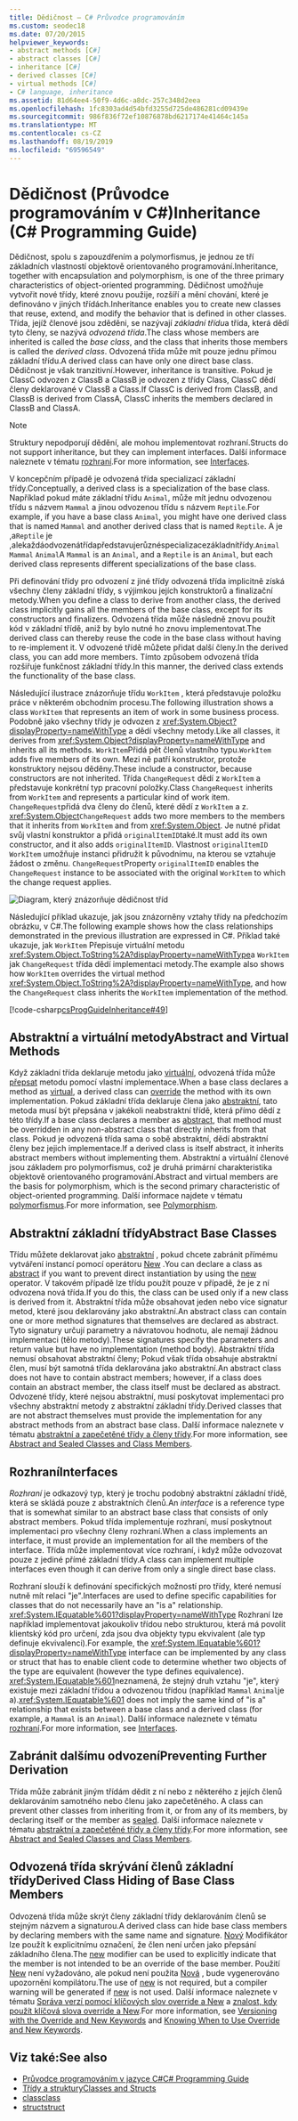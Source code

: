 ```yaml
---
title: Dědičnost – C# Průvodce programováním
ms.custom: seodec18
ms.date: 07/20/2015
helpviewer_keywords:
- abstract methods [C#]
- abstract classes [C#]
- inheritance [C#]
- derived classes [C#]
- virtual methods [C#]
- C# language, inheritance
ms.assetid: 81d64ee4-50f9-4d6c-a8dc-257c348d2eea
ms.openlocfilehash: 1fc8303ad4d54bfd3255d725de486281cd09439e
ms.sourcegitcommit: 986f836f72ef10876878bd6217174e41464c145a
ms.translationtype: MT
ms.contentlocale: cs-CZ
ms.lasthandoff: 08/19/2019
ms.locfileid: "69596549"
---
```

# <a name="inheritance-c-programming-guide"></a><span data-ttu-id="1a9c0-102">Dědičnost (Průvodce programováním v C#)</span><span class="sxs-lookup"><span data-stu-id="1a9c0-102">Inheritance (C# Programming Guide)</span></span>

<span data-ttu-id="1a9c0-103">Dědičnost, spolu s zapouzdřením a polymorfismus, je jednou ze tří základních vlastností objektově orientovaného programování.</span><span class="sxs-lookup"><span data-stu-id="1a9c0-103">Inheritance, together with encapsulation and polymorphism, is one of the three primary characteristics of object-oriented programming.</span></span> <span data-ttu-id="1a9c0-104">Dědičnost umožňuje vytvořit nové třídy, které znovu použije, rozšíří a mění chování, které je definováno v jiných třídách.</span><span class="sxs-lookup"><span data-stu-id="1a9c0-104">Inheritance enables you to create new classes that reuse, extend, and modify the behavior that is defined in other classes.</span></span> <span data-ttu-id="1a9c0-105">Třída, jejíž členové jsou zděděni, se nazývají *základní třídu*a třída, která dědí tyto členy, se nazývá *odvozená třída*.</span><span class="sxs-lookup"><span data-stu-id="1a9c0-105">The class whose members are inherited is called the *base class*, and the class that inherits those members is called the *derived class*.</span></span> <span data-ttu-id="1a9c0-106">Odvozená třída může mít pouze jednu přímou základní třídu.</span><span class="sxs-lookup"><span data-stu-id="1a9c0-106">A derived class can have only one direct base class.</span></span> <span data-ttu-id="1a9c0-107">Dědičnost je však tranzitivní.</span><span class="sxs-lookup"><span data-stu-id="1a9c0-107">However, inheritance is transitive.</span></span> <span data-ttu-id="1a9c0-108">Pokud je ClassC odvozen z ClassB a ClassB je odvozen z třídy Class, ClassC dědí členy deklarované v ClassB a Class.</span><span class="sxs-lookup"><span data-stu-id="1a9c0-108">If ClassC is derived from ClassB, and ClassB is derived from ClassA, ClassC inherits the members declared in ClassB and ClassA.</span></span>  
  
> [!NOTE]
>  <span data-ttu-id="1a9c0-109">Struktury nepodporují dědění, ale mohou implementovat rozhraní.</span><span class="sxs-lookup"><span data-stu-id="1a9c0-109">Structs do not support inheritance, but they can implement interfaces.</span></span> <span data-ttu-id="1a9c0-110">Další informace naleznete v tématu [rozhraní](../interfaces/index.md).</span><span class="sxs-lookup"><span data-stu-id="1a9c0-110">For more information, see [Interfaces](../interfaces/index.md).</span></span>  
  
 <span data-ttu-id="1a9c0-111">V koncepčním případě je odvozená třída specializací základní třídy.</span><span class="sxs-lookup"><span data-stu-id="1a9c0-111">Conceptually, a derived class is a specialization of the base class.</span></span> <span data-ttu-id="1a9c0-112">Například pokud máte základní třídu `Animal`, může mít jednu odvozenou třídu s názvem `Mammal` a jinou odvozenou třídu s názvem `Reptile`.</span><span class="sxs-lookup"><span data-stu-id="1a9c0-112">For example, if you have a base class `Animal`, you might have one derived class that is named `Mammal` and another derived class that is named `Reptile`.</span></span> <span data-ttu-id="1a9c0-113">A je ,a`Reptile` je ,alekaždáodvozenátřídapředstavujerůznéspecializacezákladnítřídy.`Animal` `Mammal` `Animal`</span><span class="sxs-lookup"><span data-stu-id="1a9c0-113">A `Mammal` is an `Animal`, and a `Reptile` is an `Animal`, but each derived class represents different specializations of the base class.</span></span>  
  
 <span data-ttu-id="1a9c0-114">Při definování třídy pro odvození z jiné třídy odvozená třída implicitně získá všechny členy základní třídy, s výjimkou jejích konstruktorů a finalizační metody.</span><span class="sxs-lookup"><span data-stu-id="1a9c0-114">When you define a class to derive from another class, the derived class implicitly gains all the members of the base class, except for its constructors and finalizers.</span></span> <span data-ttu-id="1a9c0-115">Odvozená třída může následně znovu použít kód v základní třídě, aniž by bylo nutné ho znovu implementovat.</span><span class="sxs-lookup"><span data-stu-id="1a9c0-115">The derived class can thereby reuse the code in the base class without having to re-implement it.</span></span> <span data-ttu-id="1a9c0-116">V odvozené třídě můžete přidat další členy.</span><span class="sxs-lookup"><span data-stu-id="1a9c0-116">In the derived class, you can add more members.</span></span> <span data-ttu-id="1a9c0-117">Tímto způsobem odvozená třída rozšiřuje funkčnost základní třídy.</span><span class="sxs-lookup"><span data-stu-id="1a9c0-117">In this manner, the derived class extends the functionality of the base class.</span></span>  
  
 <span data-ttu-id="1a9c0-118">Následující ilustrace znázorňuje třídu `WorkItem` , která představuje položku práce v některém obchodním procesu.</span><span class="sxs-lookup"><span data-stu-id="1a9c0-118">The following illustration shows a class `WorkItem` that represents an item of work in some business process.</span></span> <span data-ttu-id="1a9c0-119">Podobně jako všechny třídy je odvozen z <xref:System.Object?displayProperty=nameWithType> a dědí všechny metody.</span><span class="sxs-lookup"><span data-stu-id="1a9c0-119">Like all classes, it derives from <xref:System.Object?displayProperty=nameWithType> and inherits all its methods.</span></span> <span data-ttu-id="1a9c0-120">`WorkItem`Přidá pět členů vlastního typu.</span><span class="sxs-lookup"><span data-stu-id="1a9c0-120">`WorkItem` adds five members of its own.</span></span> <span data-ttu-id="1a9c0-121">Mezi ně patří konstruktor, protože konstruktory nejsou děděny.</span><span class="sxs-lookup"><span data-stu-id="1a9c0-121">These include a constructor, because constructors are not inherited.</span></span> <span data-ttu-id="1a9c0-122">Třída `ChangeRequest` dědí z `WorkItem` a představuje konkrétní typ pracovní položky.</span><span class="sxs-lookup"><span data-stu-id="1a9c0-122">Class `ChangeRequest` inherits from `WorkItem` and represents a particular kind of work item.</span></span> <span data-ttu-id="1a9c0-123">`ChangeRequest`přidá dva členy do členů, které dědí z `WorkItem` a z. <xref:System.Object></span><span class="sxs-lookup"><span data-stu-id="1a9c0-123">`ChangeRequest` adds two more members to the members that it inherits from `WorkItem` and from <xref:System.Object>.</span></span> <span data-ttu-id="1a9c0-124">Je nutné přidat svůj vlastní konstruktor a přidá `originalItemID`také.</span><span class="sxs-lookup"><span data-stu-id="1a9c0-124">It must add its own constructor, and it also adds `originalItemID`.</span></span> <span data-ttu-id="1a9c0-125">Vlastnost `originalItemID` `WorkItem` umožňuje instanci přidružit k původnímu, na kterou se vztahuje žádost o změnu. `ChangeRequest`</span><span class="sxs-lookup"><span data-stu-id="1a9c0-125">Property `originalItemID` enables the `ChangeRequest` instance to be associated with the original `WorkItem` to which the change request applies.</span></span>  
  
 ![Diagram, který znázorňuje dědičnost tříd](./media/inheritance/class-inheritance-diagram.png)  
  
 <span data-ttu-id="1a9c0-127">Následující příklad ukazuje, jak jsou znázorněny vztahy třídy na předchozím obrázku, v C#.</span><span class="sxs-lookup"><span data-stu-id="1a9c0-127">The following example shows how the class relationships demonstrated in the previous illustration are expressed in C#.</span></span> <span data-ttu-id="1a9c0-128">Příklad také ukazuje, jak `WorkItem` Přepisuje virtuální metodu <xref:System.Object.ToString%2A?displayProperty=nameWithType>a `WorkItem` jak `ChangeRequest` třída dědí implementaci metody.</span><span class="sxs-lookup"><span data-stu-id="1a9c0-128">The example also shows how `WorkItem` overrides the virtual method <xref:System.Object.ToString%2A?displayProperty=nameWithType>, and how the `ChangeRequest` class inherits the `WorkItem` implementation of the method.</span></span>  
  
 [!code-csharp[csProgGuideInheritance#49](~/samples/snippets/csharp/VS_Snippets_VBCSharp/csProgGuideInheritance/CS/Inheritance.cs#49)]  
  
## <a name="abstract-and-virtual-methods"></a><span data-ttu-id="1a9c0-129">Abstraktní a virtuální metody</span><span class="sxs-lookup"><span data-stu-id="1a9c0-129">Abstract and Virtual Methods</span></span>  
 <span data-ttu-id="1a9c0-130">Když základní třída deklaruje metodu jako [virtuální](../../language-reference/keywords/virtual.md), odvozená třída může [přepsat](../../language-reference/keywords/override.md) metodu pomocí vlastní implementace.</span><span class="sxs-lookup"><span data-stu-id="1a9c0-130">When a base class declares a method as [virtual](../../language-reference/keywords/virtual.md), a derived class can [override](../../language-reference/keywords/override.md) the method with its own implementation.</span></span> <span data-ttu-id="1a9c0-131">Pokud základní třída deklaruje člena jako [abstraktní](../../language-reference/keywords/abstract.md), tato metoda musí být přepsána v jakékoli neabstraktní třídě, která přímo dědí z této třídy.</span><span class="sxs-lookup"><span data-stu-id="1a9c0-131">If a base class declares a member as [abstract](../../language-reference/keywords/abstract.md), that method must be overridden in any non-abstract class that directly inherits from that class.</span></span> <span data-ttu-id="1a9c0-132">Pokud je odvozená třída sama o sobě abstraktní, dědí abstraktní členy bez jejich implementace.</span><span class="sxs-lookup"><span data-stu-id="1a9c0-132">If a derived class is itself abstract, it inherits abstract members without implementing them.</span></span> <span data-ttu-id="1a9c0-133">Abstraktní a virtuální členové jsou základem pro polymorfismus, což je druhá primární charakteristika objektově orientovaného programování.</span><span class="sxs-lookup"><span data-stu-id="1a9c0-133">Abstract and virtual members are the basis for polymorphism, which is the second primary characteristic of object-oriented programming.</span></span> <span data-ttu-id="1a9c0-134">Další informace najdete v tématu [polymorfismus](./polymorphism.md).</span><span class="sxs-lookup"><span data-stu-id="1a9c0-134">For more information, see [Polymorphism](./polymorphism.md).</span></span>  
  
## <a name="abstract-base-classes"></a><span data-ttu-id="1a9c0-135">Abstraktní základní třídy</span><span class="sxs-lookup"><span data-stu-id="1a9c0-135">Abstract Base Classes</span></span>  
 <span data-ttu-id="1a9c0-136">Třídu můžete deklarovat jako [abstraktní](../../language-reference/keywords/abstract.md) , pokud chcete zabránit přímému vytváření instancí pomocí operátoru [New](../../language-reference/operators/new-operator.md) .</span><span class="sxs-lookup"><span data-stu-id="1a9c0-136">You can declare a class as [abstract](../../language-reference/keywords/abstract.md) if you want to prevent direct instantiation by using the [new](../../language-reference/operators/new-operator.md) operator.</span></span> <span data-ttu-id="1a9c0-137">V takovém případě lze třídu použít pouze v případě, že je z ní odvozena nová třída.</span><span class="sxs-lookup"><span data-stu-id="1a9c0-137">If you do this, the class can be used only if a new class is derived from it.</span></span> <span data-ttu-id="1a9c0-138">Abstraktní třída může obsahovat jeden nebo více signatur metod, které jsou deklarovány jako abstraktní.</span><span class="sxs-lookup"><span data-stu-id="1a9c0-138">An abstract class can contain one or more method signatures that themselves are declared as abstract.</span></span> <span data-ttu-id="1a9c0-139">Tyto signatury určují parametry a návratovou hodnotu, ale nemají žádnou implementaci (tělo metody).</span><span class="sxs-lookup"><span data-stu-id="1a9c0-139">These signatures specify the parameters and return value but have no implementation (method body).</span></span> <span data-ttu-id="1a9c0-140">Abstraktní třída nemusí obsahovat abstraktní členy; Pokud však třída obsahuje abstraktní člen, musí být samotná třída deklarována jako abstraktní.</span><span class="sxs-lookup"><span data-stu-id="1a9c0-140">An abstract class does not have to contain abstract members; however, if a class does contain an abstract member, the class itself must be declared as abstract.</span></span> <span data-ttu-id="1a9c0-141">Odvozené třídy, které nejsou abstraktní, musí poskytovat implementaci pro všechny abstraktní metody z abstraktní základní třídy.</span><span class="sxs-lookup"><span data-stu-id="1a9c0-141">Derived classes that are not abstract themselves must provide the implementation for any abstract methods from an abstract base class.</span></span> <span data-ttu-id="1a9c0-142">Další informace naleznete v tématu [abstraktní a zapečetěné třídy a členy třídy](./abstract-and-sealed-classes-and-class-members.md).</span><span class="sxs-lookup"><span data-stu-id="1a9c0-142">For more information, see [Abstract and Sealed Classes and Class Members](./abstract-and-sealed-classes-and-class-members.md).</span></span>  
  
## <a name="interfaces"></a><span data-ttu-id="1a9c0-143">Rozhraní</span><span class="sxs-lookup"><span data-stu-id="1a9c0-143">Interfaces</span></span>  
 <span data-ttu-id="1a9c0-144">*Rozhraní* je odkazový typ, který je trochu podobný abstraktní základní třídě, která se skládá pouze z abstraktních členů.</span><span class="sxs-lookup"><span data-stu-id="1a9c0-144">An *interface* is a reference type that is somewhat similar to an abstract base class that consists of only abstract members.</span></span> <span data-ttu-id="1a9c0-145">Pokud třída implementuje rozhraní, musí poskytnout implementaci pro všechny členy rozhraní.</span><span class="sxs-lookup"><span data-stu-id="1a9c0-145">When a class implements an interface, it must provide an implementation for all the members of the interface.</span></span> <span data-ttu-id="1a9c0-146">Třída může implementovat více rozhraní, i když může odvozovat pouze z jediné přímé základní třídy.</span><span class="sxs-lookup"><span data-stu-id="1a9c0-146">A class can implement multiple interfaces even though it can derive from only a single direct base class.</span></span>  
  
 <span data-ttu-id="1a9c0-147">Rozhraní slouží k definování specifických možností pro třídy, které nemusí nutně mít relaci "je".</span><span class="sxs-lookup"><span data-stu-id="1a9c0-147">Interfaces are used to define specific capabilities for classes that do not necessarily have an "is a" relationship.</span></span> <span data-ttu-id="1a9c0-148"><xref:System.IEquatable%601?displayProperty=nameWithType> Rozhraní lze například implementovat jakoukoliv třídou nebo strukturou, která má povolit klientský kód pro určení, zda jsou dva objekty typu ekvivalent (ale typ definuje ekvivalenci).</span><span class="sxs-lookup"><span data-stu-id="1a9c0-148">For example, the <xref:System.IEquatable%601?displayProperty=nameWithType> interface can be implemented by any class or struct that has to enable client code to determine whether two objects of the type are equivalent (however the type defines equivalence).</span></span> <span data-ttu-id="1a9c0-149"><xref:System.IEquatable%601>neznamená, že stejný druh vztahu "je", který existuje mezi základní třídou a odvozenou třídou (například `Mammal` `Animal`je a).</span><span class="sxs-lookup"><span data-stu-id="1a9c0-149"><xref:System.IEquatable%601> does not imply the same kind of "is a" relationship that exists between a base class and a derived class (for example, a `Mammal` is an `Animal`).</span></span> <span data-ttu-id="1a9c0-150">Další informace naleznete v tématu [rozhraní](../interfaces/index.md).</span><span class="sxs-lookup"><span data-stu-id="1a9c0-150">For more information, see [Interfaces](../interfaces/index.md).</span></span>  
  
## <a name="preventing-further-derivation"></a><span data-ttu-id="1a9c0-151">Zabránit dalšímu odvození</span><span class="sxs-lookup"><span data-stu-id="1a9c0-151">Preventing Further Derivation</span></span>  
 <span data-ttu-id="1a9c0-152">Třída může zabránit jiným třídám dědit z ní nebo z některého z jejích členů deklarováním samotného nebo členu jako zapečetěného. [](../../language-reference/keywords/sealed.md)</span><span class="sxs-lookup"><span data-stu-id="1a9c0-152">A class can prevent other classes from inheriting from it, or from any of its members, by declaring itself or the member as [sealed](../../language-reference/keywords/sealed.md).</span></span> <span data-ttu-id="1a9c0-153">Další informace naleznete v tématu [abstraktní a zapečetěné třídy a členy třídy](./abstract-and-sealed-classes-and-class-members.md).</span><span class="sxs-lookup"><span data-stu-id="1a9c0-153">For more information, see [Abstract and Sealed Classes and Class Members](./abstract-and-sealed-classes-and-class-members.md).</span></span>  
  
## <a name="derived-class-hiding-of-base-class-members"></a><span data-ttu-id="1a9c0-154">Odvozená třída skrývání členů základní třídy</span><span class="sxs-lookup"><span data-stu-id="1a9c0-154">Derived Class Hiding of Base Class Members</span></span>  
 <span data-ttu-id="1a9c0-155">Odvozená třída může skrýt členy základní třídy deklarováním členů se stejným názvem a signaturou.</span><span class="sxs-lookup"><span data-stu-id="1a9c0-155">A derived class can hide base class members by declaring members with the same name and signature.</span></span> <span data-ttu-id="1a9c0-156">[Nový](../../language-reference/keywords/new-modifier.md) Modifikátor lze použít k explicitnímu označení, že člen není určen jako přepsání základního člena.</span><span class="sxs-lookup"><span data-stu-id="1a9c0-156">The [new](../../language-reference/keywords/new-modifier.md) modifier can be used to explicitly indicate that the member is not intended to be an override of the base member.</span></span> <span data-ttu-id="1a9c0-157">Použití [New](../../language-reference/keywords/new-modifier.md) není vyžadováno, ale pokud není použita [Nová](../../language-reference/keywords/new-modifier.md) , bude vygenerováno upozornění kompilátoru.</span><span class="sxs-lookup"><span data-stu-id="1a9c0-157">The use of [new](../../language-reference/keywords/new-modifier.md) is not required, but a compiler warning will be generated if [new](../../language-reference/keywords/new-modifier.md) is not used.</span></span> <span data-ttu-id="1a9c0-158">Další informace naleznete v tématu [Správa verzí pomocí klíčových slov override a New](./versioning-with-the-override-and-new-keywords.md) a [znalost, kdy použít klíčová slova override a New](./knowing-when-to-use-override-and-new-keywords.md).</span><span class="sxs-lookup"><span data-stu-id="1a9c0-158">For more information, see [Versioning with the Override and New Keywords](./versioning-with-the-override-and-new-keywords.md) and [Knowing When to Use Override and New Keywords](./knowing-when-to-use-override-and-new-keywords.md).</span></span>  
  
## <a name="see-also"></a><span data-ttu-id="1a9c0-159">Viz také:</span><span class="sxs-lookup"><span data-stu-id="1a9c0-159">See also</span></span>

- [<span data-ttu-id="1a9c0-160">Průvodce programováním v jazyce C#</span><span class="sxs-lookup"><span data-stu-id="1a9c0-160">C# Programming Guide</span></span>](../index.md)
- [<span data-ttu-id="1a9c0-161">Třídy a struktury</span><span class="sxs-lookup"><span data-stu-id="1a9c0-161">Classes and Structs</span></span>](./index.md)
- [<span data-ttu-id="1a9c0-162">class</span><span class="sxs-lookup"><span data-stu-id="1a9c0-162">class</span></span>](../../language-reference/keywords/class.md)
- [<span data-ttu-id="1a9c0-163">struct</span><span class="sxs-lookup"><span data-stu-id="1a9c0-163">struct</span></span>](../../language-reference/keywords/struct.md)
